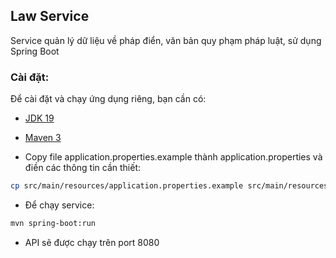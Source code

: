 ## Law Service

Service quản lý dữ liệu về pháp điển, văn bản quy phạm pháp luật, sử dụng Spring Boot

### Cài đặt:

Để cài đặt và chạy ứng dụng riêng, bạn cần có:

-   [JDK 19](https://www.oracle.com/java/technologies/javase/jdk19-archive-downloads.html)
-   [Maven 3](https://maven.apache.org)

-   Copy file application.properties.example thành application.properties và điền các thông tin cần thiết:

```bash
cp src/main/resources/application.properties.example src/main/resources/application.properties
```

-   Để chạy service:

```bash
mvn spring-boot:run
```

-   API sẽ được chạy trên port 8080
